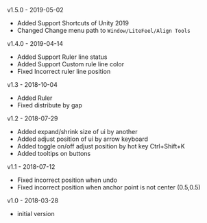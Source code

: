 v1.5.0 - 2019-05-02
- Added Support Shortcuts of Unity 2019
- Changed Change menu path to `Window/LiteFeel/Align Tools`

v1.4.0 - 2019-04-14
- Added Support Ruler line status
- Added Support Custom rule line color
- Fixed Incorrect ruler line position

v1.3 - 2018-10-04
- Added Ruler
- Fixed distribute by gap 

v1.2 - 2018-07-29
- Added expand/shrink size of ui by another
- Added adjust position of ui by arrow keyboard
- Added toggle on/off adjust position by hot key Ctrl+Shift+K
- Added tooltips on buttons

v1.1 - 2018-07-12
- Fixed incorrect position when undo
- Fixed incorrect position when anchor point is not center (0.5,0.5)

v1.0 - 2018-03-28
- initial version